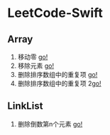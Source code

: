# LeetCode-Swift

## Array

1. 移动零  [go!](Array/moveZeroes.md)
2. 移除元素 [go!](Array/removeElement.markdown)
3.  删除排序数组中的重复项 [go!](Array/removeDuplicates.markdown)
4. 删除排序数组中的重复项 2[go!](Array/removeDuplicates2.markdown)

## LinkList

1. 删除倒数第n个元素 [go!](LinkNode/removeNth.md)
